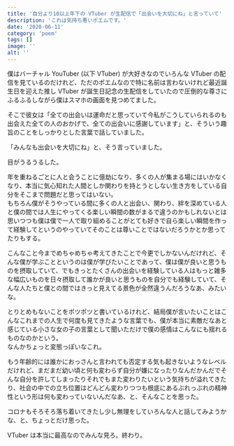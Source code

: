 ```yaml
---
title: '自分より10以上年下の VTuber が生配信で「出会いを大切にね」と言っていて'
description: 'これは気持ち悪いポエムです。'
date: '2020-06-11'
category: 'poem'
tags: []
image: ''
alt: ''
---
```


僕はバーチャル YouTuber (以下 VTuber) が大好きなのでいろんな VTuber の配信を見ているのだけれど、ただのポエムなので特に名前は言わないけれど最近誕生日を迎えた推し VTuber が誕生日記念の生配信をしていたので圧倒的な尊さにふるふるしながら僕はスマホの画面を見つめてました。

そこで彼女は「全ての出会いは運命だと思っていて今私がこうしていられるのも出会えた全ての人のおかげで、全ての出会いに感謝しています」と、そういう趣旨のことをしっかりとした言葉で話していました。

「みんなも出会いを大切にね」と、そう言っていました。

目がうるうるした。

年を重ねるごとに人と会うことに億劫になり、多くの人が集まる場にはいかなくなり、本当に気心知れた人間としか関わりを持とうとしない生き方をしている自分をそこまで問題だと思ってはいない。  
もちろん僕がそうやっている間に多くの人と出会い、関わり、絆を深めている人と僕の間では人生にやってくる楽しい瞬間の数がまるで違うのかもしれないとは思いつつも僕は僕で一人で取り組めることがとても好きで自ら楽しい瞬間を作って経験してというのやっていてそのことは尊いことではないだろうかとか思ってたりもする。

こんなこと今までめちゃめちゃ考えてきたことで今更でしかないんだけれど、そんな僕が学ぶことというのは僕が学びたいことであって、僕は僕が良いと思うものを摂取していて、でもきっとたくさんの出会いを経験している人はもっと雑多な幅広いものを日々摂取して誰かが良いと思うものを自分でも経験していて、そんな人たちと僕との間ではきっと見えてる景色が全然違うんだろうなあ、みたいな。

とりとめもないことをポツポツと書いているけれど、結局僕が言いたいことはこんなこれまでの人生で何度も見てきたような言葉でも、僕が本当に素敵だなあと感じている小さな女の子の言葉として聞いただけで僕の感情はこんなにも揺れるものなのかという。  
なんかちょっと変態っぽいなこれ。

もう年齢的には誰かにおっさんと言われても否定する気も起きないようなレベルだけれど、まだまだ幼い頃と何も変わらず自分が嫌になったりなんだかんだでそんな自分を許してしまったりそれでもまた変わりたいという気持ちが溢れてきたり、社会の中での立ち位置はどんどん変わりつつも根底にあるぶれっぶれの精神性という形は何も変わっていないんだなあ、と、そんなことを思った。

コロナもそろそろ落ち着いてきたし少し無理をしていろんな人と話してみようかな、と、ちょっとだけ思った。

VTuber は本当に最高なのでみんな見ろ。終わり。
